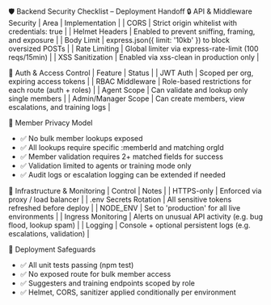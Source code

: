 🛡️ Backend Security Checklist – Deployment Handoff
🔒 API & Middleware Security
| Area | Implementation |
| CORS | Strict origin whitelist with credentials: true |
| Helmet Headers | Enabled to prevent sniffing, framing, and exposure |
| Body Limit | express.json({ limit: '10kb' }) to block oversized POSTs |
| Rate Limiting | Global limiter via express-rate-limit (100 reqs/15min) |
| XSS Sanitization | Enabled via xss-clean in production only |

🔑 Auth & Access Control
| Feature | Status |
| JWT Auth | Scoped per org, expiring access tokens |
| RBAC Middleware | Role-based restrictions for each route (auth + roles) |
| Agent Scope | Can validate and lookup only single members |
| Admin/Manager Scope | Can create members, view escalations, and training logs |

🧠 Member Privacy Model

- ✅ No bulk member lookups exposed
- ✅ All lookups require specific :memberId and matching orgId
- ✅ Member validation requires 2+ matched fields for success
- ✅ Validation limited to agents or training mode only
- ✅ Audit logs or escalation logging can be extended if needed

🧰 Infrastructure & Monitoring
| Control | Notes |
| HTTPS-only | Enforced via proxy / load balancer |
| .env Secrets Rotation | All sensitive tokens refreshed before deploy |
| NODE_ENV | Set to 'production' for all live environments |
| Ingress Monitoring | Alerts on unusual API activity (e.g. bug flood, lookup spam) |
| Logging | Console + optional persistent logs (e.g. escalations, validation) |

🧪 Deployment Safeguards

- ✅ All unit tests passing (npm test)
- ✅ No exposed route for bulk member access
- ✅ Suggesters and training endpoints scoped by role
- ✅ Helmet, CORS, sanitizer applied conditionally per environment

